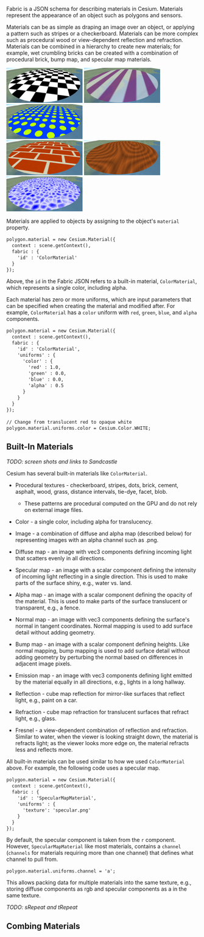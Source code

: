 Fabric is a JSON schema for describing materials in Cesium.  Materials represent the appearance of an object such as polygons and sensors.

Materials can be as simple as draping an image over an object, or applying a pattern such as stripes or a checkerboard.  Materials can be more complex such as procedural wood or view-dependent reflection and refraction.  Materials can be combined in a hierarchy to create new materials; for example, wet crumbling bricks can be created with a combination of procedural brick, bump map, and specular map materials.

<img src="features/CheckerboardMaterial.png" width="200" height="92" alt="Checkerboard" />
<img src="features/VerticalStripeMaterial.png" width="200" height="92" alt="Vertical stripe" />
<img src="features/DotMaterial.png" width="200" height="92" alt="Dot" /><br />
<img src="features/BrickMaterial.png" width="200" height="92" alt="Brick" />
<img src="features/WoodMaterial.png" width="200" height="92" alt="Wood" />
<img src="features/FacetMaterial.png" width="200" height="92" alt="Facet" />

Materials are applied to objects by assigning to the object's `material` property.
````
polygon.material = new Cesium.Material({
  context : scene.getContext(),
  fabric : {
    'id' : 'ColorMaterial'
  }
});
````
Above, the `id` in the Fabric JSON refers to a built-in material, `ColorMaterial`, which represents a single color, including alpha.

Each material has zero or more uniforms, which are input parameters that can be specified when creating the material and modified after.  For example, `ColorMaterial` has a `color` uniform with `red`, `green`, `blue`, and `alpha` components.
````
polygon.material = new Cesium.Material({
  context : scene.getContext(),
  fabric : {
    'id' : 'ColorMaterial',
    'uniforms' : {
      'color' : {
        'red' : 1.0,
        'green' : 0.0,
        'blue' : 0.0,
        'alpha' : 0.5
      }
    }
  }
});

// Change from translucent red to opaque white
polygon.material.uniforms.color = Cesium.Color.WHITE;
````

## Built-In Materials

_TODO: screen shots and links to Sandcastle_

Cesium has several built-in materials like `ColorMaterial`.

* Procedural textures - checkerboard, stripes, dots, brick, cement, asphalt, wood, grass, distance intervals, tie-dye, facet, blob.
   * These patterns are procedural computed on the GPU and do not rely on external image files.

* Color - a single color, including alpha for translucency.
* Image - a combination of diffuse and alpha map (described below) for representing images with an alpha channel such as .png.

* Diffuse map - an image with vec3 components defining incoming light that scatters evenly in all directions.
* Specular map - an image with a scalar component defining the intensity of incoming light reflecting in a single direction.  This is used to make parts of the surface shiny, e.g., water vs. land.
* Alpha map - an image with a scalar component defining the opacity of the material.  This is used to make parts of the surface translucent or transparent, e.g., a fence.
* Normal map - an image with vec3 components defining the surface's normal in tangent coordinates.  Normal mapping is used to add surface detail without adding geometry.
* Bump map - an image with a scalar component defining heights.  Like normal mapping, bump mapping is used to add surface detail without adding geometry by perturbing the normal based on differences in adjacent image pixels.
* Emission map - an image with vec3 components defining light emitted by the material equally in all directions, e.g., lights in a long hallway.
* Reflection - cube map reflection for mirror-like surfaces that reflect light, e.g., paint on a car.
* Refraction - cube map refraction for translucent surfaces that refract light, e.g., glass.
* Fresnel - a view-dependent combination of reflection and refraction.  Similar to water, when the viewer is looking straight down, the material is refracts light; as the viewer looks more edge on, the material refracts less and reflects more.

All built-in materials can be used similar to how we used `ColorMaterial` above.  For example, the following code uses a specular map.
````
polygon.material = new Cesium.Material({
  context : scene.getContext(),
  fabric : {
    'id' : 'SpecularMapMaterial',
    'uniforms' : {
      'texture': 'specular.png'
    }
  }
});
````
By default, the specular component is taken from the `r` component.  However, `SpecularMapMaterial` like most materials, contains a `channel` (`channels` for materials requiring more than one channel) that defines what channel to pull from.
````
polygon.material.uniforms.channel = 'a';
````
This allows packing data for multiple materials into the same texture, e.g., storing diffuse components as rgb and specular components as a in the same texture.

_TODO: sRepeat and tRepeat_

## Combing Materials

